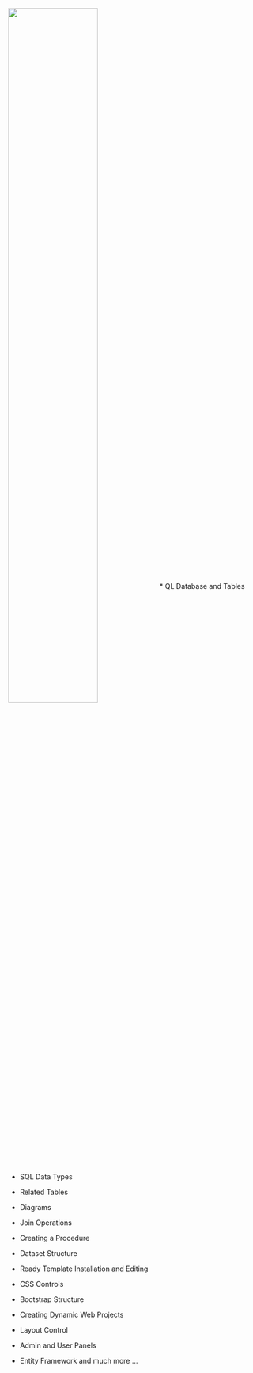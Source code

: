  <img src="https://i.hizliresim.com/ibklimc.gif" align="center" style="width: 60%" />
* QL Database and Tables

* SQL Data Types

* Related Tables

* Diagrams

* Join Operations

* Creating a Procedure

* Dataset Structure

* Ready Template Installation and Editing

* CSS Controls

* Bootstrap Structure

* Creating Dynamic Web Projects

* Layout Control

* Admin and User Panels

* Entity Framework
                    and much more ...
